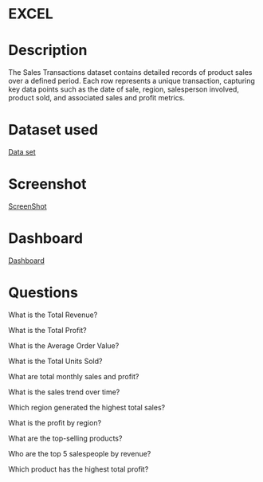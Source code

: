 # EXCEL
# Description
 The Sales Transactions dataset contains detailed records of product sales over a defined period. Each row represents a unique transaction, capturing key data points such as the date of sale, region, salesperson involved, product sold, and associated sales and profit metrics.
# Dataset used
<a href="https://github.com/Siddaling1/EXCEL/blob/main/Sales_Dataset.xlsx">Data set</a>
# Screenshot
<a href="https://github.com/Siddaling1/EXCEL/blob/main/Screenshot%20of%20Sales%20Dashboard.png">ScreenShot</a>
# Dashboard
<a href ="https://github.com/Siddaling1/EXCEL/blob/main/Screenshot%20of%20Sales%20Dashboard1.png">Dashboard</a>
# Questions 
What is the Total Revenue?

What is the Total Profit?

What is the Average Order Value?

What is the Total Units Sold?

What are total monthly sales and profit?

What is the sales trend over time?

Which region generated the highest total sales?

What is the profit by region?

What are the top-selling products?

Who are the top 5 salespeople by revenue?

Which product has the highest total profit?
